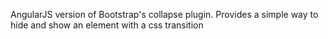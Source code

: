 AngularJS version of Bootstrap's collapse plugin.
Provides a simple way to hide and show an element with a css transition

